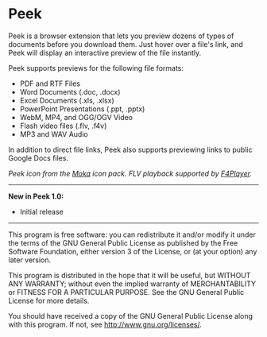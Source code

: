 Peek
================
Peek is a browser extension that lets you preview dozens of types of documents before you download them. Just hover over a file's link, and Peek will display an interactive preview of the file instantly.

Peek supports previews for the following file formats:

* PDF and RTF Files
* Word Documents (.doc, .docx)
* Excel Documents (.xls, .xlsx)
* PowerPoint Presentations (.ppt, .pptx)
* WebM, MP4, and OGG/OGV Video
* Flash video files (.flv, .f4v)
* MP3 and WAV Audio

In addition to direct file links, Peek also supports previewing links to public Google Docs files.

_Peek icon from the [Moka](http://samuelhewitt.com/moka) icon pack. FLV playback supported by [F4Player](http://gokercebeci.com/dev/f4player)._

---------------------------------------------------------
__New in Peek 1.0:__
* Initial release

---------------------------------------------------------

This program is free software: you can redistribute it and/or modify
it under the terms of the GNU General Public License as published by
the Free Software Foundation, either version 3 of the License, or
(at your option) any later version.

This program is distributed in the hope that it will be useful,
but WITHOUT ANY WARRANTY; without even the implied warranty of
MERCHANTABILITY or FITNESS FOR A PARTICULAR PURPOSE.  See the
GNU General Public License for more details.

You should have received a copy of the GNU General Public License
along with this program.  If not, see <http://www.gnu.org/licenses/>.

